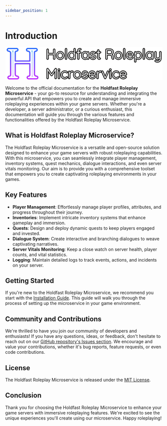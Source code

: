 ```yaml
---
sidebar_position: 1
---
```


# Introduction

![Holdfast Roleplay Microservice Logo](/img/social-card.png)

Welcome to the official documentation for the **Holdfast Roleplay Microservice** - your go-to resource for understanding and integrating the powerful API that empowers you to create and manage immersive roleplaying experiences within your game servers. Whether you're a developer, a server administrator, or a curious enthusiast, this documentation will guide you through the various features and functionalities offered by the Holdfast Roleplay Microservice.

## What is Holdfast Roleplay Microservice?
The Holdfast Roleplay Microservice is a versatile and open-source solution designed to enhance your game servers with robust roleplaying capabilities. With this microservice, you can seamlessly integrate player management, inventory systems, quest mechanics, dialogue interactions, and even server vitals monitoring. Our aim is to provide you with a comprehensive toolset that empowers you to create captivating roleplaying environments in your games.

## Key Features
- **Player Management**: Effortlessly manage player profiles, attributes, and progress throughout their journey.
- **Inventories**: Implement intricate inventory systems that enhance gameplay and immersion.
- **Quests**: Design and deploy dynamic quests to keep players engaged and invested.
- **Dialogue System**: Create interactive and branching dialogues to weave captivating narratives.
- **Server Vitals Monitoring**: Keep a close watch on server health, player counts, and vital statistics.
- **Logging**: Maintain detailed logs to track events, actions, and incidents on your server.

## Getting Started
If you're new to the Holdfast Roleplay Microservice, we recommend you start with the [Installation Guide](/docs/microservice/installation-guide). This guide will walk you through the process of setting up the microservice in your game environment.

## Community and Contributions
We're thrilled to have you join our community of developers and enthusiasts! If you have any questions, ideas, or feedback, don't hesitate to reach out on our [GitHub repository's Issues section](https://github.com/cmershon2/Holdfast-Roleplay-Microservice/issues). We encourage and value your contributions, whether it's bug reports, feature requests, or even code contributions.

## License
The Holdfast Roleplay Microservice is released under the [MIT License](https://github.com/cmershon2/Holdfast-Roleplay-Microservice/blob/inital-api-development/LICENSE).

## Conclusion
Thank you for choosing the Holdfast Roleplay Microservice to enhance your game servers with immersive roleplaying features. We're excited to see the unique experiences you'll create using our microservice. Happy roleplaying!